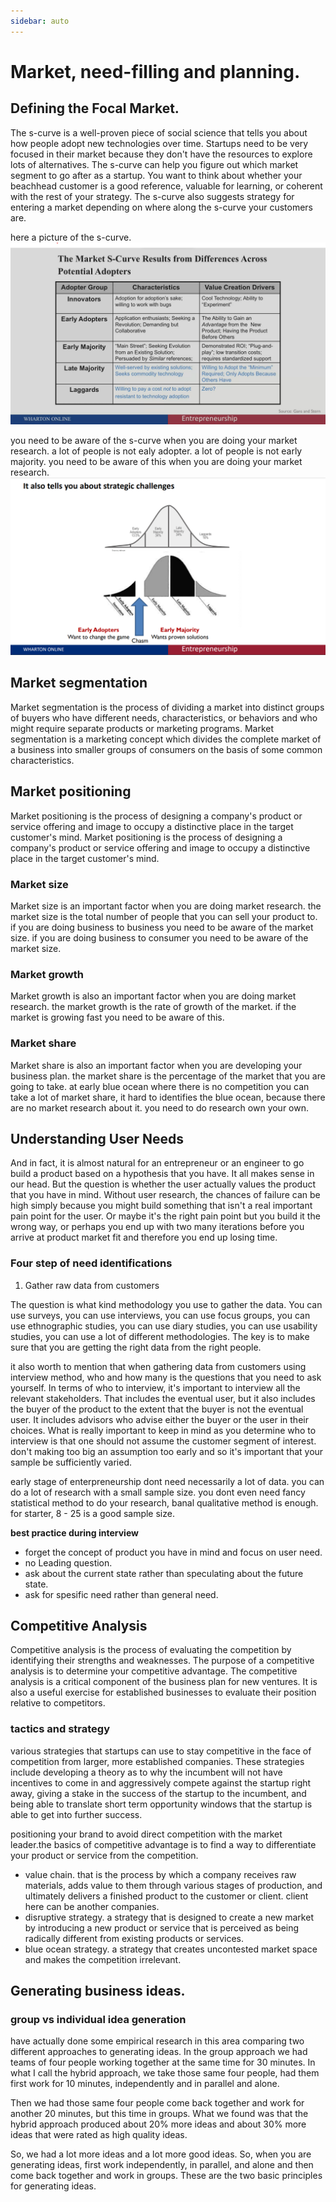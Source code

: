 ```yaml
---
sidebar: auto
--- 
```

# Market, need-filling and planning. 

## Defining the Focal Market.

The s-curve is a well-proven piece of social science that tells you about how people adopt new technologies over time. Startups need to be very focused in their market because they don't have the resources to explore lots of alternatives. The s-curve can help you figure out which market segment to go after as a startup. You want to think about whether your beachhead customer is a good reference, valuable for learning, or coherent with the rest of your strategy. The s-curve also suggests strategy for entering a market depending on where along the s-curve your customers are.

here a picture of the s-curve.
![this is a picture of s-curve](../../static/img/lecture.png)

you need to be aware of the s-curve when you are doing your market research. a lot of people is not ealy adopter. a lot of people is not early majority. you need to be aware of this when you are doing your market research. 
![](../../static/img/enterpreneur_gap.png)

## Market segmentation

Market segmentation is the process of dividing a market into distinct groups of buyers who have different needs, characteristics, or behaviors and who might require separate products or marketing programs. Market segmentation is a marketing concept which divides the complete market of a business into smaller groups of consumers on the basis of some common characteristics. 

## Market positioning

 Market positioning is the process of designing a company's product or service offering and image to occupy a distinctive place in the target customer's mind. Market positioning is the process of designing a company's product or service offering and image to occupy a distinctive place in the target customer's mind. 

### Market size

Market size is an important factor when you are doing market research. the market size is the total number of people that you can sell your product to. if you are doing business to business you need to be aware of the market size. if you are doing business to consumer you need to be aware of the market size. 

### Market growth

Market growth is also an important factor when you are doing market research. the market growth is the rate of growth of the market. if the market is growing fast you need to be aware of this. 

### Market share

Market share is also an important factor when you are developing your business plan. the market share is the percentage of the market that you are going to take. at early blue ocean where there is no competition you can take a lot of market share, it hard to identifies the blue ocean, because there are no market research about it. you need to do research own your own.

## Understanding User Needs

And in fact, it is almost natural for an entrepreneur or an engineer to go build a product based on a hypothesis that you have. It all makes sense in our head. But the question is whether the user actually values the product that you have in mind. Without user research, the chances of failure can be high simply because you might build something that isn't a real important pain point for the user. Or maybe it's the right pain point but you build it the wrong way, or perhaps you end up with two many iterations before you arrive at product market fit and therefore you end up losing time.

### Four step of need identifications 

1. Gather raw data from customers

The question is what kind methodology you use to gather the data. You can use surveys, you can use interviews, you can use focus groups, you can use ethnographic studies, you can use diary studies, you can use usability studies, you can use a lot of different methodologies. The key is to make sure that you are getting the right data from the right people. 

it also worth to mention that when gathering data from customers using interview method, who and how many is the questions that you need to ask yourself. In terms of who to interview, it's important to interview all the relevant stakeholders. That includes the eventual user, but it also includes the buyer of the product to the extent that the buyer is not the eventual user. It includes advisors who advise either the buyer or the user in their choices. What is really important to keep in mind as you determine who to interview is that one should not assume the customer segment of interest. don't making too big an assumption too early and so it's important that your sample be sufficiently varied. 

early stage of enterpreneurship dont need necessarily a lot of data. you can do a lot of research with a small sample size. you dont even need fancy statistical method to do your research, banal qualitative method is enough. for starter, 8 - 25 is a good sample size. 

**best practice during interview** 
- forget the concept of product you have in mind and focus on user need. 
- no Leading question.
- ask about the current state rather than speculating about the future state.
- ask for spesific need rather than general need.


## Competitive Analysis

Competitive analysis is the process of evaluating the competition by identifying their strengths and weaknesses. The purpose of a competitive analysis is to determine your competitive advantage. The competitive analysis is a critical component of the business plan for new ventures. It is also a useful exercise for established businesses to evaluate their position relative to competitors. 

### tactics and strategy
various strategies that startups can use to stay competitive in the face of competition from larger, more established companies. These strategies include developing a theory as to why the incumbent will not have incentives to come in and aggressively compete against the startup right away, giving a stake in the success of the startup to the incumbent, and being able to translate short term opportunity windows that the startup is able to get into further success.

positioning your brand to avoid direct competition with the market leader.the basics of competitive advantage is to find a way to differentiate your product or service from the competition.

- value chain. that is the process by which a company receives raw materials, adds value to them through various stages of production, and ultimately delivers a finished product to the customer or client. client here can be another companies. 
- disruptive strategy. a strategy that is designed to create a new market by introducing a new product or service that is perceived as being radically different from existing products or services. 
- blue ocean strategy. a strategy that creates uncontested market space and makes the competition irrelevant. 

## Generating business ideas.

### group vs individual idea generation

 have actually done some empirical research in this area comparing two different approaches to generating ideas. In the group approach we had teams of four people working together at the same time for 30 minutes. In what I call the hybrid approach, we take those same four people, had them first work for 10 minutes, independently and in parallel and alone.

Then we had those same four people come back together and work for another 20 minutes, but this time in groups. What we found was that the hybrid approach produced about 20% more ideas and about 30% more ideas that were rated as high quality ideas.

So, we had a lot more ideas and a lot more good ideas. So, when you are generating ideas, first work independently, in parallel, and alone and then come back together and work in groups. These are the two basic principles for generating ideas.